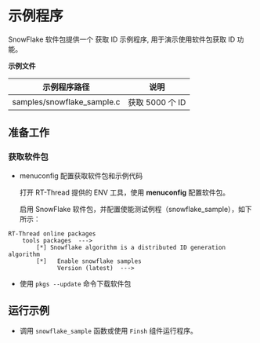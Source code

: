 # 示例程序

SnowFlake 软件包提供一个 获取 ID 示例程序, 用于演示使用软件包获取 ID 功能。

**示例文件**

| 示例程序路径                 | 说明  |
| ----                         | ----- |
| samples/snowflake_sample.c   | 获取 5000 个 ID |

## 准备工作

### 获取软件包

- menuconfig 配置获取软件包和示例代码

    打开 RT-Thread 提供的 ENV 工具，使用 **menuconfig** 配置软件包。

    启用 SnowFlake 软件包，并配置使能测试例程（snowflake_sample），如下所示：

```shell
RT-Thread online packages
	tools packages  --->
		[*] Snowflake algorithm is a distributed ID generation algorithm
		[*]   Enable snowflake samples 
              Version (latest)  --->
```

- 使用 `pkgs --update` 命令下载软件包

## 运行示例

- 调用 `snowflake_sample` 函数或使用 `Finsh` 组件运行程序。
